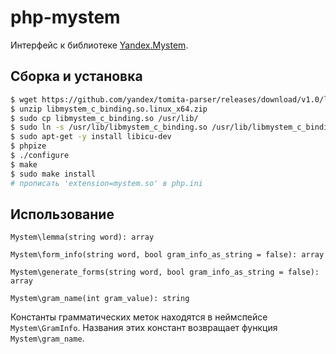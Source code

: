 # php-mystem

Интерфейс к библиотеке [Yandex.Mystem](https://tech.yandex.ru/mystem/).

## Сборка и установка

```bash
$ wget https://github.com/yandex/tomita-parser/releases/download/v1.0/libmystem_c_binding.so.linux_x64.zip
$ unzip libmystem_c_binding.so.linux_x64.zip
$ sudo cp libmystem_c_binding.so /usr/lib/
$ sudo ln -s /usr/lib/libmystem_c_binding.so /usr/lib/libmystem_c_binding.so.1
$ sudo apt-get -y install libicu-dev
$ phpize
$ ./configure
$ make
$ sudo make install
# прописать 'extension=mystem.so' в php.ini
```

## Использование

    Mystem\lemma(string word): array

    Mystem\form_info(string word, bool gram_info_as_string = false): array

    Mystem\generate_forms(string word, bool gram_info_as_string = false): array

    Mystem\gram_name(int gram_value): string

Константы грамматических меток находятся в неймспейсе `Mystem\GramInfo`. Названия этих констант возвращает функция `Mystem\gram_name`.
